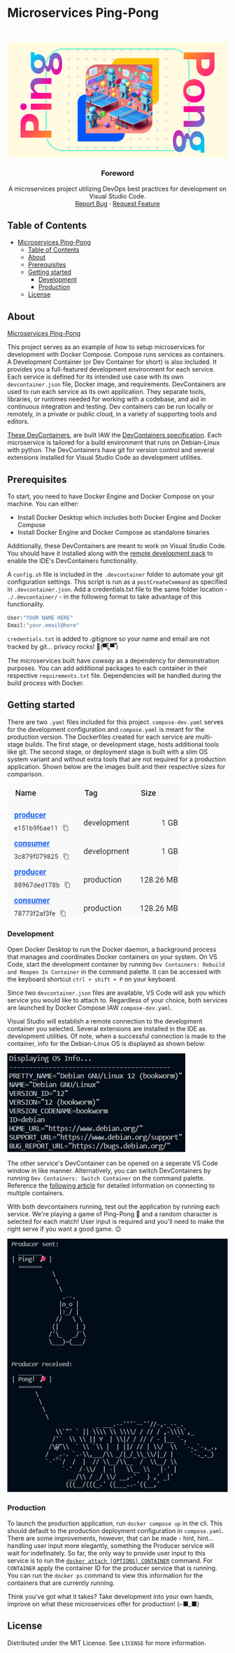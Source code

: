 # Microservices Ping-Pong

<br />
<p align="center">
  <a href="https://github.com/jgome284/Microservices-Ping-Pong">
    <img src="imgs/Microservice-Ping-Pong.png" alt="Logo">
  </a>

  <h3 align="center">Foreword</h3>

  <p align="center">
    A microservices project utilizing DevOps best practices for development on Visual Studio Code.
    <br />
    <a href="https://github.com/jgome284/Microservices-Ping-Pong/issues">Report Bug</a>
    ·
    <a href="https://github.com/jgome284/Microservices-Ping-Pong/issues">Request Feature</a>
  </p>
</p>

## Table of Contents

- [Microservices Ping-Pong](#microservices-ping-pong)
  - [Table of Contents](#table-of-contents)
  - [About](#about)
  - [Prerequisites](#prerequisites)
  - [Getting started](#getting-started)
    - [Development](#development)
    - [Production](#production)
  - [License](#license)

<!-- ABOUT THE PROJECT -->
## About

[Microservices Ping-Pong](https://github.com/jgome284/Microservices-Ping-Pong)

This project serves as an example of how to setup microservices for development with Docker Compose. Compose runs services as containers. A Development Container (or Dev Container for short) is also included. It provides you a full-featured development environment for each service. Each service is defined for its intended use case with its own `devcontainer.json` file, Docker image, and requirements. DevContainers are used to run each service as its own application. They separate tools, libraries, or runtimes needed for working with a codebase, and aid in continuous integration and testing. Dev containers can be run locally or remotely, in a private or public cloud, in a variety of supporting tools and editors.

[These DevContainers](.devcontainer), are built IAW the [DevContainers specification](https://containers.dev/implementors/spec/). Each microservice is tailored for a build environment that runs on Debian-Linux with python. The DevContainers have git for version control and several extensions installed for Visual Studio Code as development utilities.

<!-- PREREQUISITES -->
## Prerequisites

To start, you need to have Docker Engine and Docker Compose on your machine. You can either:

- Install Docker Desktop which includes both Docker Engine and Docker Compose
- Install Docker Engine and Docker Compose as standalone binaries

Additionally, these DevContainers are meant to work on Visual Studio Code. You should have it installed along with the [remote development pack](https://marketplace.visualstudio.com/items?itemName=ms-vscode-remote.vscode-remote-extensionpack) to enable the IDE's DevContainers functionality.

A `config.sh` file is included in the `.devcontainer` folder to automate your git configuration settings. This script is run as a `postCreateCommand` as specified in `.devcontainer.json`. Add a credentials.txt file to the same folder location - `./.devcontainer/` - in the following format to take advantage of this functionality.

```sh
User:"YOUR NAME HERE"
Email:"your.email@here"
```

`credentials.txt` is added to .gitignore so your name and email are not tracked by git... privacy rocks! 🤘(▀̿Ĺ̯▀̿ ̿)

The microservices built have *cowsay* as a dependency for demonstration purposes. You can add additional packages to each container in their respective `requirements.txt` file. Dependencies will be handled during the build process with Docker.

<!-- GETTING STARTED -->
## Getting started

There are two `.yaml` files included for this project. `compose-dev.yaml` serves for the development configuration and `compose.yaml` is meant for the production version. The Dockerfiles created for each service are multi-stage builds. The first stage, or development stage, hosts additional tools like git. The second stage, or deployment stage is built with a *slim* OS system variant and without extra tools that are not required for a production application. Shown below are the images built and their respective sizes for comparison.

![Development & Production Img Size Comparison](imgs/dev_prod_img_size.png)

### Development

Open Docker Desktop to run the Docker daemon, a background process that manages and coordinates Docker containers on your system. On VS Code, start the development container by running `Dev Containers: Rebuild and Reopen In Container` in the command palette. It can be accessed with the keyboard shortcut `ctrl + shift + P` on your keyboard.

Since two `devcontainer.json` files are available, VS Code will ask you which service you would like to attach to. Regardless of your choice, both services are launched by Docker Compose IAW `compose-dev.yaml`.

Visual Studio will establish a remote connection to the development container you selected. Several extensions are installed in the IDE as development utilities. Of note, when a successful connection is made to the container, info for the Debian-Linux OS is displayed as shown below:

![Operating System Information](imgs/osInfo.png)

The other service's DevContainer can be opened on a seperate VS Code window in like manner. Alternatively, you can switch DevContainers by running `Dev Containers: Switch Container` on the command palette. Reference the [following article](https://code.visualstudio.com/remote/advancedcontainers/connect-multiple-containers) for detailed information on connecting to multiple containers.

With both devcontainers running, test out the application by running each service. We're playing a game of Ping-Pong 🏓 and a random character is selected for each match! User input is required and you'll need to make the right serve if you want a good game. 😉

![Ping-Pong!](imgs/Ping-Pong.png)

### Production

To launch the production application, run `docker compose up` in the cli. This should default to the production deployment configuration in `compose.yaml`. There are some improvements, however, that can be made - hint, hint... handling user input more elegantly, something the Producer service will wait for indefinately. So far, the only way to provide user input to this service is to run the [`docker attach [OPTIONS] CONTAINER`](https://docs.docker.com/engine/reference/commandline/attach/) command. For `CONTAINER` apply the container ID for the producer service that is running. You can run the `docker ps` command to view this information for the containers that are currently running.

Think you've got what it takes? Take development into your own hands, improve on what these microservices offer for production! (⌐■_■)

## License

Distributed under the MIT License. See `LICENSE` for more information.
